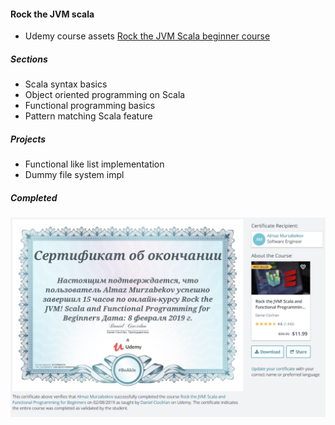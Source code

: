 #### Rock the JVM scala

- Udemy course assets [Rock the JVM Scala beginner course](https://www.udemy.com/rock-the-jvm-scala-for-beginners/)

##### Sections
- Scala syntax basics 
- Object oriented programming on Scala 
- Functional programming basics
- Pattern matching Scala feature

##### Projects
- Functional like list implementation  
- Dummy file system impl

##### Completed
![Udemy certificate](Certificate.png "Udemy certificate")